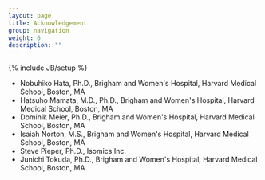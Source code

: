 ```yaml
---
layout: page
title: Acknowledgement
group: navigation
weight: 6
description: ""
---
```

{% include JB/setup %}
* Nobuhiko Hata, Ph.D., Brigham and Women's Hospital, Harvard Medical School, Boston, MA
* Hatsuho Mamata, M.D., Ph.D., Brigham and Women's Hospital, Harvard Medical School, Boston, MA
* Dominik Meier, Ph.D., Brigham and Women's Hospital, Harvard Medical School, Boston, MA
* Isaiah Norton, M.S., Brigham and Women's Hospital, Harvard Medical School, Boston, MA
* Steve Pieper, Ph.D., Isomics Inc.
* Junichi Tokuda, Ph.D., Brigham and Women's Hospital,  Harvard Medical School, Boston, MA
